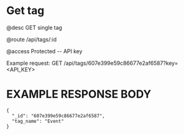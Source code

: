 # Get tag
@desc GET single tag

@route /api/tags/:id

@access Protected -- API key

Example request: GET /api/tags/607e399e59c86677e2af6587?key=<API_KEY>

# EXAMPLE RESPONSE BODY
```
{
  "_id": "607e399e59c86677e2af6587",
  "tag_name": "Event"
}
```
